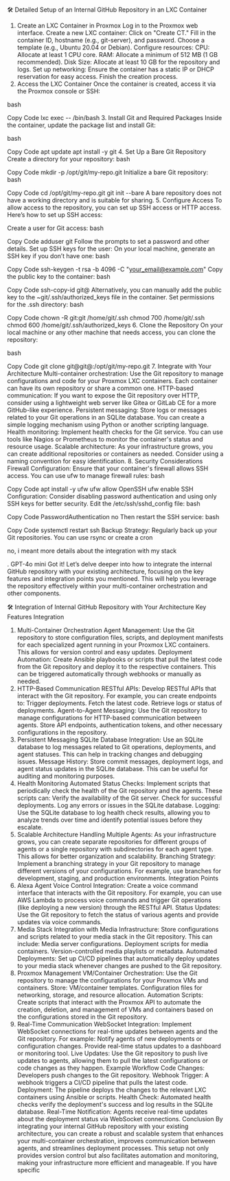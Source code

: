🛠️ Detailed Setup of an Internal GitHub Repository in an LXC Container
1. Create an LXC Container in Proxmox
Log in to the Proxmox web interface.
Create a new LXC container:
Click on "Create CT."
Fill in the container ID, hostname (e.g., git-server), and password.
Choose a template (e.g., Ubuntu 20.04 or Debian).
Configure resources:
CPU: Allocate at least 1 CPU core.
RAM: Allocate a minimum of 512 MB (1 GB recommended).
Disk Size: Allocate at least 10 GB for the repository and logs.
Set up networking:
Ensure the container has a static IP or DHCP reservation for easy access.
Finish the creation process.
2. Access the LXC Container
Once the container is created, access it via the Proxmox console or SSH:

bash

Copy Code
lxc exec <container-id> -- /bin/bash
3. Install Git and Required Packages
Inside the container, update the package list and install Git:

bash

Copy Code
apt update
apt install -y git
4. Set Up a Bare Git Repository
Create a directory for your repository:
bash

Copy Code
mkdir -p /opt/git/my-repo.git
Initialize a bare Git repository:
bash

Copy Code
cd /opt/git/my-repo.git
git init --bare
A bare repository does not have a working directory and is suitable for sharing.
5. Configure Access
To allow access to the repository, you can set up SSH access or HTTP access. Here’s how to set up SSH access:

Create a user for Git access:
bash

Copy Code
adduser git
Follow the prompts to set a password and other details.
Set up SSH keys for the user:
On your local machine, generate an SSH key if you don’t have one:
bash

Copy Code
ssh-keygen -t rsa -b 4096 -C "your_email@example.com"
Copy the public key to the container:
bash

Copy Code
ssh-copy-id git@<container-ip>
Alternatively, you can manually add the public key to the ~git/.ssh/authorized_keys file in the container.
Set permissions for the .ssh directory:
bash

Copy Code
chown -R git:git /home/git/.ssh
chmod 700 /home/git/.ssh
chmod 600 /home/git/.ssh/authorized_keys
6. Clone the Repository
On your local machine or any other machine that needs access, you can clone the repository:

bash

Copy Code
git clone git@git@<container-ip>:/opt/git/my-repo.git
7. Integrate with Your Architecture
Multi-container orchestration: Use the Git repository to manage configurations and code for your Proxmox LXC containers. Each container can have its own repository or share a common one.
HTTP-based communication: If you want to expose the Git repository over HTTP, consider using a lightweight web server like Gitea or GitLab CE for a more GitHub-like experience.
Persistent messaging: Store logs or messages related to your Git operations in an SQLite database. You can create a simple logging mechanism using Python or another scripting language.
Health monitoring: Implement health checks for the Git service. You can use tools like Nagios or Prometheus to monitor the container's status and resource usage.
Scalable architecture: As your infrastructure grows, you can create additional repositories or containers as needed. Consider using a naming convention for easy identification.
8. Security Considerations
Firewall Configuration: Ensure that your container's firewall allows SSH access. You can use ufw to manage firewall rules:
bash

Copy Code
apt install -y ufw
ufw allow OpenSSH
ufw enable
SSH Configuration: Consider disabling password authentication and using only SSH keys for better security. Edit the /etc/ssh/sshd_config file:
bash

Copy Code
PasswordAuthentication no
Then restart the SSH service:
bash

Copy Code
systemctl restart ssh
Backup Strategy: Regularly back up your Git repositories. You can use rsync or create a cron

no, i meant more details about the integration with my stack


.
GPT-4o mini
Got it! Let’s delve deeper into how to integrate the internal GitHub repository with your existing architecture, focusing on the key features and integration points you mentioned. This will help you leverage the repository effectively within your multi-container orchestration and other components.

🛠️ Integration of Internal GitHub Repository with Your Architecture
Key Features Integration
1. Multi-Container Orchestration
Agent Management: Use the Git repository to store configuration files, scripts, and deployment manifests for each specialized agent running in your Proxmox LXC containers. This allows for version control and easy updates.
Deployment Automation: Create Ansible playbooks or scripts that pull the latest code from the Git repository and deploy it to the respective containers. This can be triggered automatically through webhooks or manually as needed.
2. HTTP-Based Communication
RESTful APIs: Develop RESTful APIs that interact with the Git repository. For example, you can create endpoints to:
Trigger deployments.
Fetch the latest code.
Retrieve logs or status of deployments.
Agent-to-Agent Messaging: Use the Git repository to manage configurations for HTTP-based communication between agents. Store API endpoints, authentication tokens, and other necessary configurations in the repository.
3. Persistent Messaging
SQLite Database Integration: Use an SQLite database to log messages related to Git operations, deployments, and agent statuses. This can help in tracking changes and debugging issues.
Message History: Store commit messages, deployment logs, and agent status updates in the SQLite database. This can be useful for auditing and monitoring purposes.
4. Health Monitoring
Automated Status Checks: Implement scripts that periodically check the health of the Git repository and the agents. These scripts can:
Verify the availability of the Git server.
Check for successful deployments.
Log any errors or issues in the SQLite database.
Logging: Use the SQLite database to log health check results, allowing you to analyze trends over time and identify potential issues before they escalate.
5. Scalable Architecture
Handling Multiple Agents: As your infrastructure grows, you can create separate repositories for different groups of agents or a single repository with subdirectories for each agent type. This allows for better organization and scalability.
Branching Strategy: Implement a branching strategy in your Git repository to manage different versions of your configurations. For example, use branches for development, staging, and production environments.
Integration Points
1. Alexa Agent
Voice Control Integration: Create a voice command interface that interacts with the Git repository. For example, you can use AWS Lambda to process voice commands and trigger Git operations (like deploying a new version) through the RESTful API.
Status Updates: Use the Git repository to fetch the status of various agents and provide updates via voice commands.
2. Media Stack
Integration with Media Infrastructure: Store configurations and scripts related to your media stack in the Git repository. This can include:
Media server configurations.
Deployment scripts for media containers.
Version-controlled media playlists or metadata.
Automated Deployments: Set up CI/CD pipelines that automatically deploy updates to your media stack whenever changes are pushed to the Git repository.
3. Proxmox Management
VM/Container Orchestration: Use the Git repository to manage the configurations for your Proxmox VMs and containers. Store:
VM/container templates.
Configuration files for networking, storage, and resource allocation.
Automation Scripts: Create scripts that interact with the Proxmox API to automate the creation, deletion, and management of VMs and containers based on the configurations stored in the Git repository.
4. Real-Time Communication
WebSocket Integration: Implement WebSocket connections for real-time updates between agents and the Git repository. For example:
Notify agents of new deployments or configuration changes.
Provide real-time status updates to a dashboard or monitoring tool.
Live Updates: Use the Git repository to push live updates to agents, allowing them to pull the latest configurations or code changes as they happen.
Example Workflow
Code Changes: Developers push changes to the Git repository.
Webhook Trigger: A webhook triggers a CI/CD pipeline that pulls the latest code.
Deployment: The pipeline deploys the changes to the relevant LXC containers using Ansible or scripts.
Health Check: Automated health checks verify the deployment's success and log results in the SQLite database.
Real-Time Notification: Agents receive real-time updates about the deployment status via WebSocket connections.
Conclusion
By integrating your internal GitHub repository with your existing architecture, you can create a robust and scalable system that enhances your multi-container orchestration, improves communication between agents, and streamlines deployment processes. This setup not only provides version control but also facilitates automation and monitoring, making your infrastructure more efficient and manageable. If you have specific
